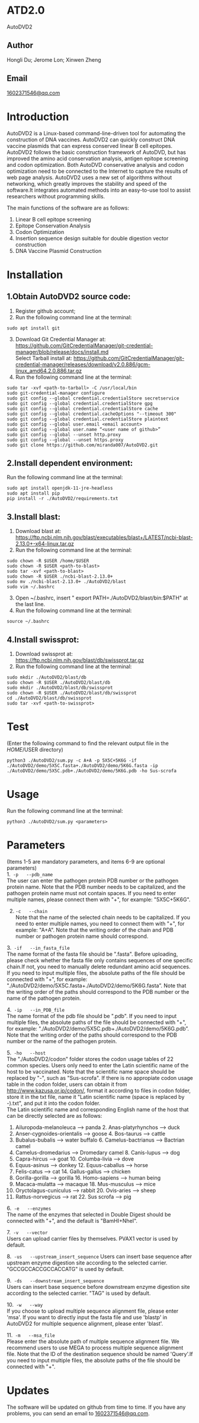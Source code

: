 # ATD2.0
AutoDVD2

## Author
Hongli Du; Jerome Lon; Xinwen Zheng

## Email
1602371546@qq.com

# Introduction
AutoDVD2 is a Linux-based command-line-driven tool for automating the construction of DNA vaccines. AutoDVD2 can quickly construct DNA vaccine plasmids that can express conserved linear B cell epitopes. AutoDVD2 follows the basic construction framework of AutoDVD, but has improved the amino acid conservation analysis, antigen epitope screening and codon optimization. Both AutoDVD conservative analysis and codon optimization need to be connected to the Internet to capture the results of web page analysis. AutoDVD2 uses a new set of algorithms without networking, which greatly improves the stability and speed of the software.It integrates automated methods into an easy-to-use tool to assist researchers without programming skills.

The main functions of the software are as follows:
1. Linear B cell epitope screening
2. Epitope Conservation Analysis
3. Codon Optimization
4. Insertion sequence design suitable for double digestion vector construction
5. DNA Vaccine Plasmid Construction

# Installation
## 1.Obtain AutoDVD2 source code:  
1) Register github account;  
2) Run the following command line at the terminal:  
```    
sudo apt install git   
```
3) Download Git Credential Manager at: https://github.com/GitCredentialManager/git-credential-manager/blob/release/docs/install.md  
   Select Tarball install at: https://github.com/GitCredentialManager/git-credential-manager/releases/download/v2.0.886/gcm-linux_amd64.2.0.886.tar.gz  
4) Run the following command line at the terminal:  
```  
sudo tar -xvf <path-to-tarball> -C /usr/local/bin  
sudo git-credential-manager configure  
sudo git config --global credential.credentialStore secretservice  
sudo git config --global credential.credentialStore gpg  
sudo git config --global credential.credentialStore cache  
sudo git config --global credential.cacheOptions "--timeout 300"  
sudo git config --global credential.credentialStore plaintext  
sudo git config --global user.email <email account>  
sudo git config --global user.name “<user name of github>”  
sudo git config --global --unset http.proxy  
sudo git config --global --unset https.proxy  
sudo git clone https://github.com/miranda007/AutoDVD2.git  
```
## 2.Install dependent environment:
Run the following command line at the terminal:  
```
sudo apt install openjdk-11-jre-headless  
sudo apt install pip  
pip install -r ./AutoDVD2/requirements.txt  
```
## 3.Install blast:
1) Download blast at: https://ftp.ncbi.nlm.nih.gov/blast/executables/blast+/LATEST/ncbi-blast-2.13.0+-x64-linux.tar.gz  
2) Run the following command line at the terminal:  
```
sudo chown -R $USER /home/$USER
sudo chown -R $USER <path-to-blast>
sudo tar -xvf <path-to-blast>
sudo chown -R $USER ./ncbi-blast-2.13.0+
sudo mv ./ncbi-blast-2.13.0+ ./AutoDVD2/blast
sudo vim ~/.bashrc
```
3) Open ~/.bashrc, insert " export PATH=./AutoDVD2/blast/bin:$PATH" at the last line.  
4) Run the following command line at the terminal:  
```
source ~/.bashrc
```
## 4.Install swissprot:
1) Download swissprot at: https://ftp.ncbi.nlm.nih.gov/blast/db/swissprot.tar.gz  
2) Run the following command line at the terminal:  
```
sudo mkdir ./AutoDVD2/blast/db
sudo chown -R $USER ./AutoDVD2/blast/db
sudo mkdir ./AutoDVD2/blast/db/swissprot
sudo chown -R $USER ./AutoDVD2/blast/db/swissprot
cd ./AutoDVD2/blast/db/swissprot
sudo tar -xvf <path-to-swissprot>
```

# Test  
(Enter the following command to find the relevant output file in the $HOME/$USER directory)  
```
python3 ./AutoDVD2/sum.py -c A+A -p 5X5C+5K6G -if ./AutoDVD2/demo/5X5C.fasta+./AutoDVD2/demo/5K6G.fasta -ip ./AutoDVD2/demo/5X5C.pdb+./AutoDVD2/demo/5K6G.pdb -ho Sus-scrofa
```
# Usage
Run the following command line at the terminal:  
```
python3 ./AutoDVD2/sum.py <parameters>
```

# Parameters
(Items 1-5 are mandatory parameters, and items 6-9 are optional parameters)  
1.``` -p   --pdb_name```    
  The user can enter the pathogen protein PDB number or the pathogen protein name. Note that the PDB number needs to be capitalized, and the pathogen protein name must not contain spaces. If you need to enter multiple names, please connect them with "+", for example: "5X5C+5K6G".  
  
2. ```-c   --chain```   
  Note that the name of the selected chain needs to be capitalized. If you need to enter multiple names, you need to connect them with "+", for example: "A+A". Note that the writing order of the chain and PDB number or pathogen protein name should correspond.  
  
3.``` -if   --in_fasta_file```  
  The name format of the fasta file should be "<capitalized PDB number or pathogen protein name>.fasta". Before uploading, please check whether the fasta file only contains sequences of one specific chain.If not, you need to manually delete redundant amino acid sequences. If you need to input multiple files, the absolute paths of the file should be connected with "+", for example: "./AutoDVD2/demo/5X5C.fasta+./AutoDVD2/demo/5K6G.fasta”. Note that the writing order of the paths should correspond to the PDB number or the name of the pathogen protein.  
  
4.``` -ip   --in_PDB_file```    
  The name format of the pdb file should be "<capitalized PDB number or pathogen protein name>.pdb". If you need to input multiple files, the absolute paths of the file should be connected with "+", for example: "./AutoDVD2/demo/5X5C.pdb+./AutoDVD2/demo/5K6G.pdb”. Note that the writing order of the paths should correspond to the PDB number or the name of the pathogen protein.  
  
5.``` -ho   --host```  
  The "./AutoDVD2/codon" folder stores the codon usage tables of 22 common species. Users only need to enter the Latin scientific name of the host to be vaccinated. Note that the scientific name space should be replaced by "-", such as "Sus-scrofa". If there is no appropiate codon usage table in the codon folder, users can obtain it from http://www.kazusa.or.jp/codon/, format it according to files in codon folder, store it in the txt file, name it "Latin scientific name (space is replaced by -).txt",  and put it into the codon folder.   
  The Latin scientific name and corresponding English name of the host that can be directly selected are as follows:  
1. Ailuropoda-melanoleuca --> panda             2. Anas-platyrhynchos --> duck                  
3. Anser-cygnoides-orientalis --> goose         4. Bos-taurus --> cattle                        
5. Bubalus-bubalis --> water buffalo            6. Camelus-bactrianus --> Bactrian camel  
7. Camelus-dromedarius --> Dromedary camel      8. Canis-lupus --> dog                         
9. Capra-hircus --> goat                        10. Columba-livia --> dove                       
11. Equus-asinus --> donkey                     12. Equus-caballus --> horse  
13. Felis-catus --> cat                         14. Gallus-gallus --> chicken                   
15. Gorilla-gorilla --> gorilla                 16. Homo-sapiens --> human being                 
17. Macaca-mulatta --> macaque                  18. Mus-musculus --> mice    
19. Oryctolagus-cuniculus --> rabbit            20. Ovis-aries --> sheep                        
21. Rattus-norvegicus --> rat                   22. Sus scrofa --> pig  
 
6.``` -e   --enzymes```  
The name of the enzymes that selected in Double Digest should be connected with "+", and the default is "BamHI+NheI".  

7.``` -v   --vector```  
Users can upload carrier files by themselves. PVAX1 vector is used by default.  
                        
8.``` -us   --upstream_insert_sequence```
Users can insert base sequence after upstream enzyme digestion site according to the selected carrier. "GCCGCCACCGCCACCATG" is used by default.  
                        
9.``` -ds   --downstream_insert_sequence```  
Users can insert base sequence before downstream enzyme digestion site according to the selected carrier. "TAG" is used by default.  
  
10.``` -w   --way```  
If you choose to upload multiple sequence alignment file, please enter 'msa'. If you want to directly input the fasta file and use 'blastp' in AutoDVD2 for multiple sequence alignment, please enter 'blast'.  
  
11.``` -m   --msa_file```  
Please enter the absolute path of multiple sequence alignment file. We recommend users to use MEGA to process multiple sequence alignment file. Note that the ID of the destination sequence should be named 'Query'.If you need to input multiple files, the absolute paths of the file should be connected with "+".  

# Updates
The software will be updated on github from time to time. If you have any problems, you can send an email to 1602371546@qq.com.
